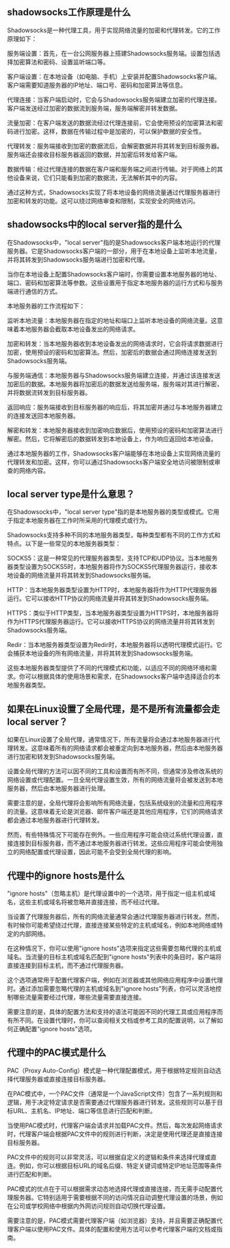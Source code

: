## shadowsocks工作原理是什么

Shadowsocks是一种代理工具，用于实现网络流量的加密和代理转发。它的工作原理如下：

服务端设置：首先，在一台公网服务器上搭建Shadowsocks服务端。设置包括选择加密算法和密码、设置监听端口等。

客户端设置：在本地设备（如电脑、手机）上安装并配置Shadowsocks客户端。客户端需要知道服务器的IP地址、端口号、密码和加密算法等信息。

代理连接：当客户端启动时，它会与Shadowsocks服务端建立加密的代理连接。客户端发送经过加密的数据流到服务端，服务端解密并转发数据。

流量加密：在客户端发送的数据流经过代理连接前，它会使用预设的加密算法和密码进行加密。这样，数据在传输过程中是加密的，可以保护数据的安全性。

代理转发：服务端接收到加密的数据流后，会解密数据并将其转发到目标服务器。服务端还会接收目标服务器返回的数据，并加密后转发给客户端。

数据传输：经过代理连接的数据在客户端和服务端之间进行传输。对于网络上的其他设备来说，它们只能看到加密的数据流，无法解析其中的内容。

通过这种方式，Shadowsocks实现了将本地设备的网络流量通过代理服务器进行加密和转发的功能。这可以绕过网络审查和限制，实现安全的网络访问。

## shadowsocks中的local server指的是什么

在Shadowsocks中，"local server"指的是Shadowsocks客户端本地运行的代理服务器。它是Shadowsocks客户端的一部分，用于在本地设备上监听本地流量，并将其转发到Shadowsocks服务端进行加密和代理。

当你在本地设备上配置Shadowsocks客户端时，你需要设置本地服务器的地址、端口、密码和加密算法等参数。这些设置用于指定本地服务器的运行方式和与服务端进行通信的方式。

本地服务器的工作流程如下：

监听本地流量：本地服务器在指定的地址和端口上监听本地设备的网络流量。这意味着本地服务器会截取本地设备发出的网络请求。

加密和转发：当本地服务器收到本地设备发出的网络请求时，它会将请求数据进行加密，使用预设的密码和加密算法。然后，加密后的数据会通过网络连接发送到Shadowsocks服务端。

与服务端通信：本地服务器与Shadowsocks服务端建立连接，并通过该连接发送加密后的数据。本地服务器将加密后的数据发送给服务端，服务端对其进行解密，并将数据流转发到目标服务器。

返回响应：服务端接收到目标服务器的响应后，将其加密并通过与本地服务器建立的连接发送回本地服务器。

解密和转发：本地服务器接收到加密响应数据后，使用预设的密码和加密算法进行解密。然后，它将解密后的数据转发到本地设备上，作为响应返回给本地设备。

通过本地服务器的工作，Shadowsocks客户端能够在本地设备上实现网络流量的代理转发和加密。这样，你可以通过Shadowsocks客户端安全地访问被限制或审查的网络内容。

## local server type是什么意思？

在Shadowsocks中，"local server type"指的是本地服务器的类型或模式。它用于指定本地服务器在工作时所采用的代理模式或行为。

Shadowsocks支持多种不同的本地服务器类型，每种类型都有不同的工作方式和特点。以下是一些常见的本地服务器类型：

SOCKS5：这是一种常见的代理服务器类型，支持TCP和UDP协议。当本地服务器类型设置为SOCKS5时，本地服务器将作为SOCKS5代理服务器运行，接收本地设备的网络流量并将其转发到Shadowsocks服务端。

HTTP：当本地服务器类型设置为HTTP时，本地服务器将作为HTTP代理服务器运行。它可以接收HTTP协议的网络流量并将其转发到Shadowsocks服务端。

HTTPS：类似于HTTP类型，当本地服务器类型设置为HTTPS时，本地服务器将作为HTTPS代理服务器运行。它可以接收HTTPS协议的网络流量并将其转发到Shadowsocks服务端。

Redir：当本地服务器类型设置为Redir时，本地服务器将以透明代理模式运行。它会捕获本地设备的所有网络流量，并将其转发到Shadowsocks服务端。

这些本地服务器类型提供了不同的代理模式和功能，以适应不同的网络环境和需求。你可以根据具体的使用场景和需求，在Shadowsocks客户端中选择适合的本地服务器类型。

## 如果在Linux设置了全局代理，是不是所有流量都会走local server？

如果在Linux设置了全局代理，通常情况下，所有流量将会通过本地服务器进行代理转发。这意味着所有的网络请求都会被重定向到本地服务器，然后由本地服务器进行加密和转发到Shadowsocks服务端。

设置全局代理的方法可以因不同的工具和设置而有所不同，但通常涉及修改系统的网络设置或代理配置。一旦全局代理设置生效，所有的网络流量将会被发送到本地服务器，然后由本地服务器进行处理。

需要注意的是，全局代理将会影响所有网络流量，包括系统级别的流量和应用程序的流量。这意味着无论是浏览器、邮件客户端还是其他应用程序，它们的网络请求都会通过本地服务器进行代理转发。

然而，有些特殊情况下可能存在例外。一些应用程序可能会绕过系统代理设置，直接连接到目标服务器，而不通过本地服务器进行转发。这些应用程序可能会使用独立的网络配置或代理设置，因此可能不会受到全局代理的影响。

## 代理中的ignore hosts是什么

"ignore hosts"（忽略主机）是代理设置中的一个选项，用于指定一组主机或域名，这些主机或域名将被忽略并直接连接，而不经过代理。

当设置了代理服务器后，所有的网络流量通常会通过代理服务器进行转发。然而，有时候你可能希望绕过代理，直接连接某些特定的主机或域名，例如本地网络或特定的内部网络。

在这种情况下，你可以使用"ignore hosts"选项来指定这些需要忽略代理的主机或域名。当流量的目标主机或域名匹配到"ignore hosts"列表中的条目时，客户端将直接连接到目标主机，而不通过代理服务器。

这个选项通常用于配置代理客户端，例如在浏览器或其他网络应用程序中设置代理时。通过添加需要忽略代理的主机或域名到"ignore hosts"列表，你可以灵活地控制哪些流量需要经过代理，哪些流量需要直接连接。

需要注意的是，具体的配置方法和支持的语法可能因不同的代理工具或应用程序而有所不同。在设置代理时，你可以查阅相关文档或参考工具的配置说明，以了解如何正确配置"ignore hosts"选项。

## 代理中的PAC模式是什么

PAC（Proxy Auto-Config）模式是一种代理配置模式，用于根据特定规则自动选择代理服务器或直接连接目标服务器。

在PAC模式中，一个PAC文件（通常是一个JavaScript文件）包含了一系列规则和逻辑，用于决定特定请求是否需要通过代理服务器进行转发。这些规则可以基于目标URL、主机名、IP地址、端口等信息进行匹配和判断。

当使用PAC模式时，代理客户端会请求并加载PAC文件。然后，每次发起网络请求时，代理客户端会根据PAC文件中的规则进行判断，决定是使用代理还是直接连接目标服务器。

PAC文件中的规则可以非常灵活，可以根据自定义的逻辑和条件来选择代理或直连。例如，你可以根据目标URL的域名后缀、特定关键词或特定IP地址范围等条件进行匹配和判断。

PAC模式的优点在于可以根据需求动态地选择代理或直接连接，而无需手动配置代理服务器。它特别适用于需要根据不同的访问情况自动调整代理设置的场景，例如在公司或学校网络中根据内外网访问规则自动切换代理设置。

需要注意的是，PAC模式需要代理客户端（如浏览器）支持，并且需要正确配置代理客户端以使用PAC文件。具体的配置和使用方法可以参考代理客户端的文档或指南。

